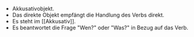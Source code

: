 - Akkusativobjekt.
- Das direkte Objekt empfängt die Handlung des Verbs direkt.
- Es steht im [[Akkusativ]].
- Es beantwortet die Frage "Wen?" oder "Was?" in Bezug auf das Verb.
